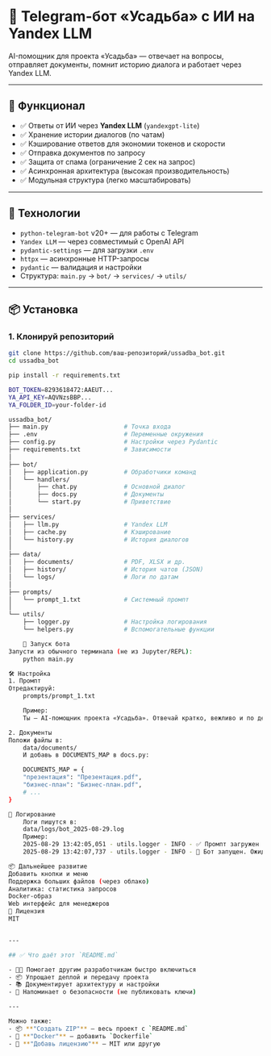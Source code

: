 # 🏡 Telegram-бот «Усадьба» с ИИ на Yandex LLM

AI-помощник для проекта «Усадьба» — отвечает на вопросы, отправляет документы, помнит историю диалога и работает через Yandex LLM.

---

## 🚀 Функционал

- ✅ Ответы от ИИ через **Yandex LLM** (`yandexgpt-lite`)
- ✅ Хранение истории диалогов (по чатам)
- ✅ Кэширование ответов для экономии токенов и скорости
- ✅ Отправка документов по запросу
- ✅ Защита от спама (ограничение 2 сек на запрос)
- ✅ Асинхронная архитектура (высокая производительность)
- ✅ Модульная структура (легко масштабировать)

---

## 🧰 Технологии

- `python-telegram-bot` v20+ — для работы с Telegram
- `Yandex LLM` — через совместимый с OpenAI API
- `pydantic-settings` — для загрузки `.env`
- `httpx` — асинхронные HTTP-запросы
- `pydantic` — валидация и настройки
- Структура: `main.py` → `bot/` → `services/` → `utils/`

---

## 📦 Установка

### 1. Клонируй репозиторий
```bash
git clone https://github.com/ваш-репозиторий/ussadba_bot.git
cd ussadba_bot

pip install -r requirements.txt

BOT_TOKEN=8293618472:AAEUT...
YA_API_KEY=AQVNzsBBP...
YA_FOLDER_ID=your-folder-id

ussadba_bot/
├── main.py                     # Точка входа
├── .env                        # Переменные окружения
├── config.py                   # Настройки через Pydantic
├── requirements.txt            # Зависимости
│
├── bot/
│   ├── application.py          # Обработчики команд
│   └── handlers/
│       ├── chat.py             # Основной диалог
│       ├── docs.py             # Документы
│       └── start.py            # Приветствие
│
├── services/
│   ├── llm.py                  # Yandex LLM
│   ├── cache.py                # Кэширование
│   └── history.py              # История диалогов
│
├── data/
│   ├── documents/              # PDF, XLSX и др.
│   ├── history/                # История чатов (JSON)
│   └── logs/                   # Логи по датам
│
├── prompts/
│   └── prompt_1.txt            # Системный промпт
│
└── utils/
    ├── logger.py               # Настройка логирования
    └── helpers.py              # Вспомогательные функции

    🧪 Запуск бота
Запусти из обычного терминала (не из Jupyter/REPL):
    python main.py

🛠 Настройка
1. Промпт
Отредактируй:
    prompts/prompt_1.txt

    Пример:
    Ты — AI-помощник проекта «Усадьба». Отвечай кратко, вежливо и по делу.

2. Документы
Положи файлы в:
    data/documents/
    И добавь в DOCUMENTS_MAP в docs.py:

    DOCUMENTS_MAP = {
    "презентация": "Презентация.pdf",
    "бизнес-план": "Бизнес-план.pdf",
    # ...
}

🐞 Логирование
    Логи пишутся в:
    data/logs/bot_2025-08-29.log
    Пример:
    2025-08-29 13:42:05,051 - utils.logger - INFO - ✅ Промпт загружен
    2025-08-29 13:42:07,737 - utils.logger - INFO - 🚀 Бот запущен. Ожидание сообщений...

📦 Дальнейшее развитие
Добавить кнопки и меню
Поддержка больших файлов (через облако)
Аналитика: статистика запросов
Docker-образ
Web интерфейс для менеджеров
📄 Лицензия
MIT


---

## ✅ Что даёт этот `README.md`

- 🧑‍💻 Помогает другим разработчикам быстро включиться
- 📦 Упрощает деплой и передачу проекта
- 📚 Документирует архитектуру и настройки
- 🔐 Напоминает о безопасности (не публиковать ключи)

---

Можно также:
- 📦 **"Создать ZIP"** — весь проект с `README.md`
- 🐳 **"Docker"** — добавить `Dockerfile`
- 📄 **"Добавь лицензию"** — MIT или другую



